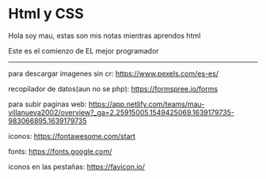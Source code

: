 # Html y CSS

Hola soy mau, estas son mis notas mientras aprendos html


Este es el comienzo de EL mejor programador



-----
para descargar imagenes sin cr: https://www.pexels.com/es-es/


recopilador de datos(aun no se php): https://formspree.io/forms


para subir paginas web: https://app.netlify.com/teams/mau-villanueva2002/overview?_ga=2.25915005.1549425069.1639179735-983066895.1639179735


iconos: https://fontawesome.com/start

fonts: https://fonts.google.com/

iconos en las pestañas: https://favicon.io/
<link rel="shortcut icon" href="./images/test.ico"/>
